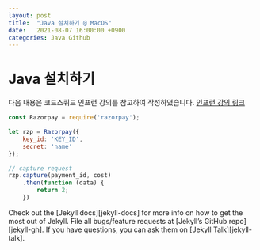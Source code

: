 ```yaml
---
layout: post
title:  "Java 설치하기 @ MacOS"
date:   2021-08-07 16:00:00 +0900
categories: Java Github
---
```

# Java 설치하기

다음 내용은 코드스쿼드 인프런 강의를 참고하여 작성하였습니다.
[인프런 강의 링크][inflearn-link]

```javascript
const Razorpay = require('razorpay');

let rzp = Razorpay({
	key_id: 'KEY_ID',
	secret: 'name'
});

// capture request
rzp.capture(payment_id, cost)
	.then(function (data) {
		return 2;
	})
```

Check out the [Jekyll docs][jekyll-docs] for more info on how to get the most out of Jekyll. File all bugs/feature requests at [Jekyll’s GitHub repo][jekyll-gh]. If you have questions, you can ask them on [Jekyll Talk][jekyll-talk].

[inflearn-link]: https://www.inflearn.com/course/java-codesquad/dashboard
